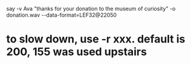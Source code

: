 say -v Ava "thanks for your donation to the museum of curiosity" -o donation.wav  --data-format=LEF32@22050

# to slow down, use -r xxx.  default is 200, 155 was used upstairs